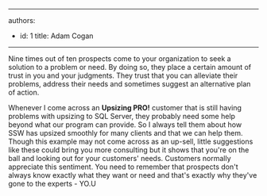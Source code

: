 

---
authors:
  - id: 1
    title: Adam Cogan
---




<span class='intro'> <p>Nine times out of ten prospects come to your organization to seek a solution to a problem or need. By doing so, they place a certain amount of trust in you and your judgments. They trust that you can alleviate their problems, address their needs and sometimes suggest an alternative plan of action.<br></p> </span>

<p>​Whenever I come across an <b>Upsizing PRO!</b>&#160;customer&#160;that is still having problems with upsizing to SQL Server, they probably need some help beyond what our program can provide. So I always tell them about how SSW has upsized smoothly for many clients and that we can help them. Though this example may not come across as an up-sell, little suggestions like these could bring you more consulting but it shows that you're on the ball and looking out for your&#160;customers'&#160;needs. Customers normally appreciate this sentiment. You need to remember that prospects don't always know exactly what they want or need and that's exactly why they've gone to the experts - YO.U<br></p>


